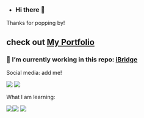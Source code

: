 - ### Hi there 👋
Thanks  for popping by!

## check out [My Portfolio](https://github.com/Tiomela5)

### 🌱 I’m currently working in this repo: [iBridge](https://github.com/Tiomela5/iBridge)

Social media: add me!

[<img src="https://img.shields.io/badge/Instagram-E4405F?style=for-the-badge&logo=instagram&logoColor=white" />](https://www.instagram.com/zhandra5/)
[<img src="https://img.shields.io/badge/LinkedIn-0077B5?style=for-the-badge&logo=linkedin&logoColor=white" />](linkedin.com/in/s-feudjio)

What I am learning:

<img src="https://img.shields.io/badge/HTML5-E34F26?style=for-the-badge&logo=html5&logoColor=white" /><img src="https://img.shields.io/badge/CSS3-1572B6?style=for-the-badge&logo=css3&logoColor=white" />
<img src="https://img.shields.io/badge/Python-3776AB?style=for-the-badge&logo=python&logoColor=white" />

